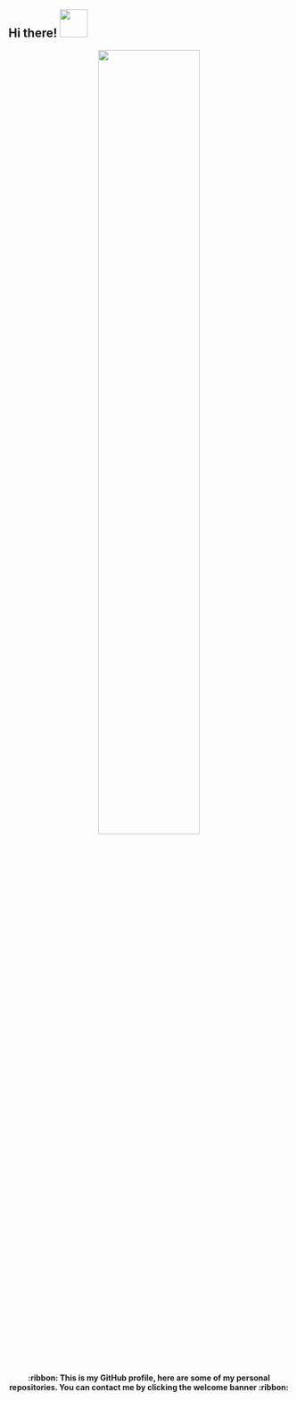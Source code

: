 
<h2> Hi there! <img src="https://media.giphy.com/media/mGcNjsfWAjY5AEZNw6/giphy.gif" width="50"></h2>

<p align="center"><a name="top" href="https://facebook.com/fdll14/"><img width="60%" src="https://i.ibb.co/kB9zNSP/welcome.gif"></a></p>

##  
<p align="center"><b>:ribbon: This is my GitHub profile, here are some of my personal repositories. You can contact me by clicking the welcome banner :ribbon:</b></p>

<!--
### Hi there 👋

<!--
**fdll14/fdll14** is a ✨ _special_ ✨ repository because its `README.md` (this file) appears on your GitHub profile.

Here are some ideas to get you started:

- 🔭 I’m currently working on ...
- 🌱 I’m currently learning ...
- 👯 I’m looking to collaborate on ...
- 🤔 I’m looking for help with ...
- 💬 Ask me about ...
- 📫 How to reach me: ...
- 😄 Pronouns: ...
- ⚡ Fun fact: ...
-->
